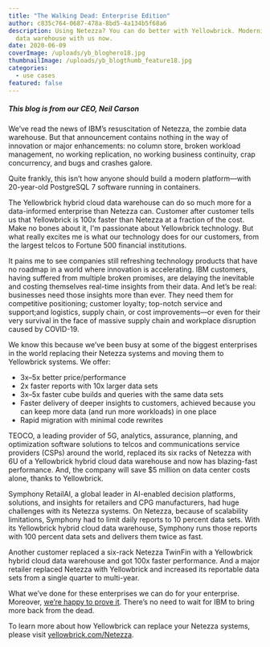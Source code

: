 ```yaml
---
title: "The Walking Dead: Enterprise Edition"
author: c835c764-0687-478a-8bd5-4a134b5f68a6
description: Using Netezza? You can do better with Yellowbrick. Modernize your
  data warehouse with us now.
date: 2020-06-09
coverImage: /uploads/yb_bloghero18.jpg
thumbnailImage: /uploads/yb_blogthumb_feature18.jpg
categories:
  - use cases
featured: false
---
```

  
##### This blog is from our CEO, Neil Carson

We’ve read the news of IBM’s resuscitation of Netezza, the zombie data warehouse. But that announcement contains nothing in the way of innovation or major enhancements: no column store, broken workload management, no working replication, no working business continuity, crap concurrency, and bugs and crashes galore.    
 
Quite frankly, this isn’t how anyone should build a modern platform—with 20-year-old PostgreSQL 7 software running in containers.  
 
The Yellowbrick hybrid cloud data warehouse can do so much more for a data-informed enterprise than Netezza can. Customer after customer tells us that Yellowbrick is 100x faster than Netezza at a fraction of the cost. Make no bones about it, I'm passionate about Yellowbrick technology. But what really excites me is what our technology does for our customers, from the largest telcos to Fortune 500 financial institutions.  
 
It pains me to see companies still refreshing technology products that have no roadmap in a world where innovation is accelerating. IBM customers, having suffered from multiple broken promises, are delaying the inevitable and costing themselves real-time insights from their data. And let’s be real: businesses need those insights more than ever. They need them for competitive positioning; customer loyalty; top-notch service and support;and logistics, supply chain, or cost improvements—or even for their very survival in the face of massive supply chain and workplace disruption caused by  COVID-19.  
 
We know this because we’ve been busy at some of the biggest enterprises in the world replacing their Netezza systems and moving them to Yellowbrick systems. We offer:  
- 3x–5x better price/performance 
- 2x faster reports with 10x larger data sets 
- 3x–5x faster cube builds and queries with the same data sets 
- Faster delivery of deeper insights to customers, achieved because you can keep more data (and run more workloads) in one place 
- Rapid migration with minimal code rewrites 

TEOCO, a leading provider of 5G, analytics, assurance, planning, and optimization software solutions to telcos and communications service providers (CSPs) around the world, replaced its six racks of Netezza with 6U of a Yellowbrick hybrid cloud data warehouse and now has blazing-fast performance. And, the company will save $5 million on data center costs alone, thanks to Yellowbrick.  
 
Symphony RetailAI, a global leader in AI-enabled decision platforms, solutions, and insights for retailers and CPG manufacturers, had huge challenges with its Netezza systems. On Netezza, because of scalability limitations, Symphony had to limit daily reports to 10 percent data sets. With its Yellowbrick hybrid cloud data warehouse, Symphony runs those reports with 100 percent data sets and delivers them twice as fast.  
 
Another customer replaced a six-rack Netezza TwinFin with a Yellowbrick hybrid cloud data warehouse and got 100x faster performance. And a major retailer replaced Netezza with Yellowbrick and increased its reportable data sets from a single quarter to multi-year.  
 
What we’ve done for these enterprises we can do for your enterprise. Moreover, [we’re happy to prove it](/netezza/). There’s no need to wait for IBM to bring more back from the dead. 

To learn more about how Yellowbrick can replace your Netezza systems, please visit [yellowbrick.com/Netezza](/netezza/).